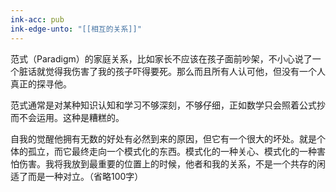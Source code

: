 ```yaml
---
ink-acc: pub
ink-edge-unto: "[[相互的关系]]"
---
```



范式（Paradigm）的家庭关系，比如家长不应该在孩子面前吵架，不小心说了一个脏话就觉得我伤害了我的孩子吓得要死。那么而且所有人认可他，但没有一个人真正的探寻他。

范式通常是对某种知识认知和学习不够深刻，不够仔细，正如数学只会照着公式抄而不会运用。这种是糟糕的。

自我的觉醒他拥有无数的好处有必然到来的原因，但它有一个很大的坏处。就是个体的孤立，而它最终走向一个模式化的东西。模式化的一种关心、模式化的一种害怕伤害。我将我放到最重要的位置上的时候，他者和我的关系，不是一个共存的闲适了而是一种对立。（省略100字）